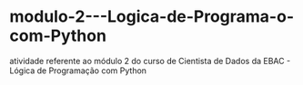 # modulo-2---Logica-de-Programa-o-com-Python
atividade referente ao módulo 2 do curso de Cientista de Dados da EBAC - Lógica de Programação com Python
